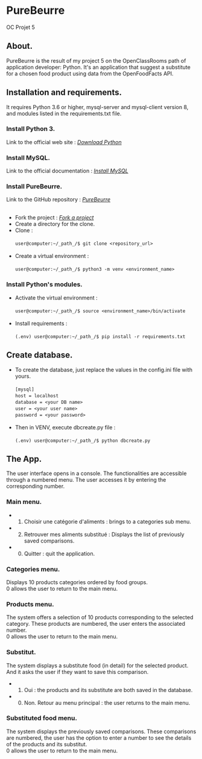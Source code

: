 # PureBeurre
OC Projet 5
## About.
PureBeurre is the result of my project 5 on the OpenClassRooms path of application developer: Python.
It's an application that suggest a substitute for a chosen food product using data from the OpenFoodFacts API.
## Installation and requirements.
It requires Python 3.6 or higher, mysql-server and mysql-client version 8, and modules listed in the requirements.txt file.
### Install Python 3.
Link to the official web site : *[Download Python](https://www.python.org/downloads/)*
### Install MySQL.
Link to the official documentation : *[Install MySQL](https://dev.mysql.com/doc/mysql-installation-excerpt/8.0/en/)*
### Install PureBeurre.
Link to the GitHub repository : *[PureBeurre](https://github.com/screw-pack/PureBeurre.git)*<br><br>
- Fork the project : *[Fork a project](https://guides.github.com/activities/forking/)*<br>
- Create a directory for the clone.<br>
- Clone : <br><br>`user@computer:~/_path_/$ git clone <repository_url>`<br><br>
- Create a virtual environment : <br><br>`user@computer:~/_path_/$ python3 -m venv <environment_name>`<br>
### Install Python's modules.
- Activate the virtual environment : <br><br>`user@computer:~/_path_/$ source <environment_name>/bin/activate`<br><br>
- Install requirements : <br><br>`(.env) user@computer:~/_path_/$ pip install -r requirements.txt`<br>
## Create database.
- To create the database, just replace the values in the config.ini file with yours.<br><br>
`[mysql]`<br>
`host = localhost`<br>
`database = <your DB name>`<br>
`user = <your user name>`<br>
`password = <your password>`<br><br>
- Then in VENV, execute dbcreate.py file : <br><br>`(.env) user@computer:~/_path_/$ python dbcreate.py`<br>
## The App.
The user interface opens in a console.
The functionalities are accessible through a numbered menu.
The user accesses it by entering the corresponding number.
### Main menu.
- 1. Choisir une catégorie d'aliments : brings to a categories sub menu.
- 2. Retrouver mes aliments substitué : Displays the list of previously saved comparisons.
- 0. Quitter : quit the application.
### Categories menu.
Displays 10 products categories ordered by food groups. <br>
0 allows the user to return to the main menu.
### Products menu.
The system offers a selection of 10 products corresponding to the selected category.
These products are numbered, the user enters the associated number. <br>
0 allows the user to return to the main menu.
### Substitut.
The system displays a substitute food (in detail) for the selected product.
And it asks the user if they want to save this comparison. <br>
- 1. Oui : the products and its substitute are both saved in the database.<br>
- 0. Non. Retour au menu principal : the user returns to the main menu.
### Substituted food menu.
The system displays the previously saved comparisons.
These comparisons are numbered, the user has the option to enter a number to see the details of the products and its substitut.<br>
0 allows the user to return to the main menu.
